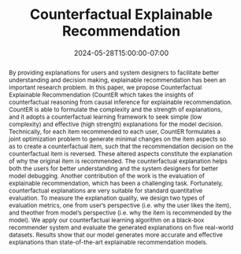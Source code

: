 ---
# Documentation: https://wowchemy.com/docs/managing-content/

title: "Counterfactual Explainable Recommendation"
event: EMIL Summer'24 Seminars
event_url:
location: Online (Zoom)
address:
  street:
  city:
  region:
  postcode:
  country:
summary:  CountER tells us under what conditions a chosen item would not be recommended to a person anymore. 
abstract: By providing explanations for users and system designers to facilitate better understanding and decision making, explainable recommendation has been an important research problem. In this paper, we propose Counterfactual Explainable Recommendation (CountER which takes the insights of counterfactual reasoning from causal inference for explainable recommendation. CountER is able to formulate the complexity and the strength of explanations, and it adopts a counterfactual learning framework to seek simple (low complexity) and effective (high strength) explanations for the model decision. Technically, for each item recommended to each user, CountER formulates a joint optimization problem to generate minimal changes on the item aspects so as to create a counterfactual item, such that the recommendation decision on the counterfactual item is reversed. These altered aspects constitute the explanation of why the original item is recommended. The counterfactual explanation helps both the users for better understanding and the system designers for better model debugging. Another contribution of the work is the evaluation of explainable recommendation, which has been a challenging task. Fortunately, counterfactual explanations are very suitable for standard quantitative evaluation. To measure the explanation quality, we design two types of evaluation metrics, one from user’s perspective (i.e. why the user likes the item), and theother from model’s perspective (i.e. why the item is recommended by the model). We apply our counterfactual learning algorithm on a black-box recommender system and evaluate the generated explanations on five real-world datasets. Results show that our model generates more accurate and effective explanations than state-of-the-art explainable recommendation models. 

# Talk start and end times.
#   End time can optionally be hidden by prefixing the line with `#`.
date: 2024-05-28T15:00:00-07:00
date_end: 2024-05-28T15:40:00-07:00
all_day: false

# Schedule page publish date (NOT event date).
publishDate: 2024-05-28T18:50:20-07:00

authors: [asiful-arefeen]
tags: []

# Is this a featured event? (true/false)
featured: false

# Featured image
# To use, add an image named `featured.jpg/png` to your page's folder. 
# Focal points: Smart, Center, TopLeft, Top, TopRight, Left, Right, BottomLeft, Bottom, BottomRight.
image:
  caption: ""
  focal_point: ""
  preview_only: false

# Custom links (optional).
#   Uncomment and edit lines below to show custom links.
# links:
# - name: Follow
#   url: https://twitter.com
#   icon_pack: fab
#   icon: twitter

# Optional filename of your slides within your event's folder or a URL.
url_slides: CountER.pptx

url_code:
url_pdf: "https://arxiv.org/abs/2108.10539"
url_video:

# Markdown Slides (optional).
#   Associate this event with Markdown slides.
#   Simply enter your slide deck's filename without extension.
#   E.g. `slides = "example-slides"` references `content/slides/example-slides.md`.
#   Otherwise, set `slides = ""`.
slides: ""

# Projects (optional).
#   Associate this post with one or more of your projects.
#   Simply enter your project's folder or file name without extension.
#   E.g. `projects = ["internal-project"]` references `content/project/deep-learning/index.md`.
#   Otherwise, set `projects = []`.
projects: []
---